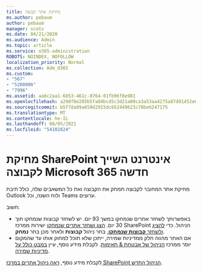 ```yaml
---
title: מחיקת אתר קבוצה
ms.author: pebaum
author: pebaum
manager: scotv
ms.date: 04/21/2020
ms.audience: Admin
ms.topic: article
ms.service: o365-administration
ROBOTS: NOINDEX, NOFOLLOW
localization_priority: Normal
ms.collection: Adm_O365
ms.custom:
- "567"
- "5200006"
- "7996"
ms.assetid: aa6c2aa1-6853-461c-8764-01fb96f8e981
ms.openlocfilehash: a298f8e285b5fa84bcd5c3d21a00ca3a53aa4275a87d91452e6c41587fd20e7b
ms.sourcegitcommit: b5f7da89a650d2915dc652449623c78be6247175
ms.translationtype: MT
ms.contentlocale: he-IL
ms.lasthandoff: 08/05/2021
ms.locfileid: "54102824"
---
```

# <a name="delete-a-sharepoint-site-that-belongs-to-a-microsoft-365-group"></a>מחיקת SharePoint אינטרנט השייך לקבוצה Microsoft 365 חדשה

מחיקת אתר המחובר לקבוצה תמחק את הקבוצה ואת כל המשאבים שלה, כולל תיבת Outlook ולוח השנה, וכל Teams ערוצים.
  
חשוב:

- באפשרותך לשחזר אתרים שנמחקו במשך 93 יום. יש לשחזר קבוצות שנמחקו תוך 30 יום. [הצג ושחזר אתרים שנמחקו](https://admin.microsoft.com/sharepoint?page=recyclebin&modern=true) ישירות ממרכז SharePoint הניהול. כדי [להציג ולשחזר **קבוצות שנמחקו**](https://admin.microsoft.com/Adminportal/Home?source=applauncher#/deletedgroups), בחר ניהול **קבוצות** ולאחר מכן בחר **נמחק**.
- אם האתר מהווה חלק ממדיניות שמירה, ייתכן שלא תוכל למחוק אותו עד שהמקום יוסר ממרכז [הניהול של אבטחת & תאימות](https://protection.office.com/?rfr=AdminCenter#/retention). לקבלת מידע נוסף, עיין [במבט כולל על מדיניות שמירה](/microsoft-365/compliance/retention-policies).
  
לקבלת מידע נוסף, [ראה ניהול אתרים במרכז SharePoint הניהול החדש](/sharepoint/manage-sites-in-new-admin-center).
